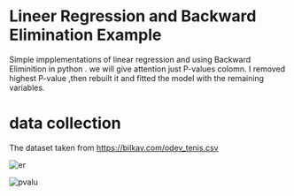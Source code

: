 
# Lineer Regression and Backward Elimination Example
Simple impplementations of linear regression and using Backward Eliminition in python .
we will give attention just P-values colomn. I removed highest P-value ,then rebuilt it and fitted the model with  the remaining variables.

# data collection

The dataset taken from https://bilkav.com/odev_tenis.csv


![er](https://user-images.githubusercontent.com/52197142/150572137-eaadac4f-60e1-45e0-9688-56f6e2f9e3eb.png)


![pvalu](https://user-images.githubusercontent.com/52197142/150572109-28756296-3f18-48dd-bcec-724864459233.PNG)
